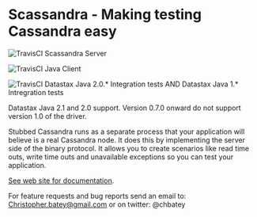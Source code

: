 # Scassandra - Making testing Cassandra easy

![TravisCI](https://travis-ci.org/scassandra/scassandra-server.svg?branch=master) Scassandra Server

![TravisCI](https://travis-ci.org/scassandra/scassandra-java-client.svg?branch=master) Java Client


![TravisCI](https://travis-ci.org/scassandra/scassandra-it-java-driver-2.svg?branch=master) Datastax Java 2.0.* Integration tests AND Datastax Java 1.* Intregration tests


Datastax Java 2.1 and 2.0 support. Version 0.7.0 onward do not support version 1.0 of the driver.

Stubbed Cassandra runs as a separate process that your application will believe is a real Cassandra node. It does this by implementing the server side of the binary protocol. It allows you to create scenarios like read time outs, write time outs and unavailable exceptions so you can test your application.

[See web site for documentation](http://www.scassandra.org/).

For feature requests and bug reports send an email to: Christopher.batey@gmail.com or on twitter: @chbatey
